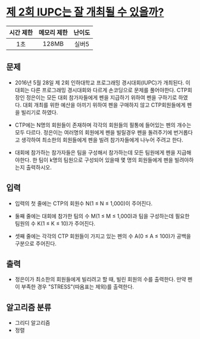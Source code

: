 # [제 2회 IUPC는 잘 개최될 수 있을까?](https://www.acmicpc.net/problem/12788)

| 시간 제한 | 메모리 제한 | 난이도 |
| :-------: | :---------: | :----: |
|    1초    |    128MB    | 실버5  |

## 문제

- 2016년 5월 28일 제 2회 인하대학교 프로그래밍 경시대회(IUPC)가 개최된다. 이 대회는 다른 프로그래밍 경시대회와 다르게 손코딩으로 문제를 풀어야한다. CTP회장인 정은이는 모든 대회 참가자들에게 펜을 지급하기 위하여 펜을 구하기로 하였다. 대회 개최를 위한 예산을 아끼기 위하여 펜을 구매하지 않고 CTP회원들에게 펜을 빌리기로 하였다.

- CTP에는 N명의 회원들이 존재하며 각각의 회원들의 필통에 들어있는 펜의 개수는 모두 다르다. 정은이는 여러명의 회원에게 펜을 빌릴경우 펜을 돌려주기에 번거롭다고 생각하여 최소한의 회원들에게 펜을 빌려 참가자들에게 나누어 주려고 한다.

- 대회에 참가하는 참가자들은 팀을 구성해서 참가하는데 모든 팀원에게 펜을 지급해야한다. 한 팀이 k명의 팀원으로 구성되어 있을때 몇 명의 회원들에게 펜을 빌려야하는지 출력하시오.

## 입력

- 입력의 첫 줄에는 CTP의 회원수 N(1 ≤ N ≤ 1,000)이 주어진다.

- 둘째 줄에는 대회에 참가한 팀의 수 M(1 ≤ M ≤ 1,000)과 팀을 구성하는데 필요한 팀원의 수 K(1 ≤ K ≤ 10)가 주어진다.

- 셋째 줄에는 각각의 CTP 회원들이 가지고 있는 펜의 수 A(0 ≤ A ≤ 100)가 공백을 구분으로 주어진다.

## 출력

- 정은이가 최소한의 회원들에게 빌리려고 할 때, 빌린 회원의 수를 출력한다. 만약 펜이 부족한 경우 "STRESS"(따옴표는 제외)를 출력한다.

## 알고리즘 분류

- 그리디 알고리즘
- 정렬
